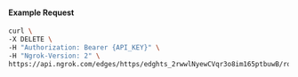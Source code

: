 <!-- Code generated for API Clients. DO NOT EDIT. -->

#### Example Request

```bash
curl \
-X DELETE \
-H "Authorization: Bearer {API_KEY}" \
-H "Ngrok-Version: 2" \
https://api.ngrok.com/edges/https/edghts_2rwwlNyewCVqr3o8im165ptbuwB/routes/edghtsrt_2rwwlPca5xMvdyrVpbUDeL35SwM/saml
```

